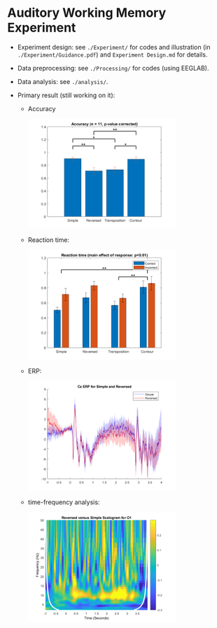 # Auditory Working Memory Experiment

- Experiment design: see `./Experiment/` for codes and illustration (in `./Experiment/Guidance.pdf`) and `Experiment Design.md` for details.

- Data preprocessing: see `./Processing/` for codes (using EEGLAB).

- Data analysis: see `./analysis/`.

- Primary result (still working on it):

  - Accuracy

    <img src = 'accuracy.png' style = "zoom:40%" />

  - Reaction time:

    <img src = 'reaction time.png' style = "zoom:40%" />

  - ERP:

    <img src = 'CzERP.png' style = "zoom:40%" />

  - time-frequency analysis:

    <img src = 'O1.png' style = "zoom:40%" />

